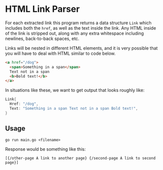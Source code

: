 # HTML Link Parser

For each extracted link this program returns a data structure `Link` which includes both the `href`, as well as the text inside the link. Any HTML inside of the link is stripped out, along with any extra whitespace including newlines, back-to-back spaces, etc.

Links will be nested in different HTML elements, and it is very possible that you will have to deal with HTML similar to code below.

```html
<a href="/dog">
  <span>Something in a span</span>
  Text not in a span
  <b>Bold text!</b>
</a>
```

In situations like these, we want to get output that looks roughly like:

```go
Link{
  Href: "/dog",
  Text: "Something in a span Text not in a span Bold text!",
}
```

## Usage

    go run main.go <filename>

Response would be something like this:

    [{/other-page A link to another page} {/second-page A link to second page}]
